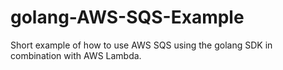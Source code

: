 # golang-AWS-SQS-Example
Short example of how to use AWS SQS using the golang SDK in combination with AWS Lambda.
